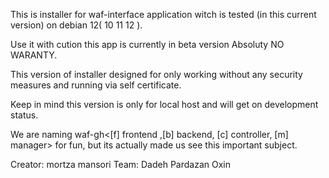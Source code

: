 This is installer for waf-interface application witch is tested (in this current version) on debian 12( 10 11 12 ).

Use it with cution this app is currently in beta version Absoluty NO WARANTY.

This version of installer designed for only working without any security measures and running via self certificate.

Keep in mind this version is only for local host and will get on development status. 

We are naming waf-gh<[f] frontend ,[b] backend, [c] controller, [m] manager> for fun, but its actually made us see this important subject.


Creator: mortza mansori
Team: Dadeh Pardazan Oxin

